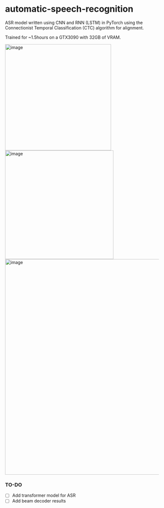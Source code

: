 # automatic-speech-recognition
ASR model written using CNN and RNN (LSTM) in PyTorch using the Connectionist Temporal Classification (CTC) algorithm for alignment.

Trained for ~1.5hours on a GTX3090 with 32GB of VRAM.

<img width="347" alt="image" src="https://github.com/kevin-v96/automatic-speech-recognition/assets/11131188/3bc89418-3fc8-4a9f-a8d4-60f949751e2a">

<img width="355" alt="image" src="https://github.com/kevin-v96/automatic-speech-recognition/assets/11131188/ab9f91f0-b010-47da-b1a9-b5aaa7f69440">

<img width="704" alt="image" src="https://github.com/kevin-v96/automatic-speech-recognition/assets/11131188/45669dea-4027-458e-81fd-355e77957813">

### TO-DO
- [ ] Add transformer model for ASR
- [ ] Add beam decoder results
